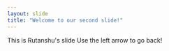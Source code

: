 ```yaml
---
layout: slide
title: "Welcome to our second slide!"
---
```

This is Rutanshu's slide
Use the left arrow to go back!